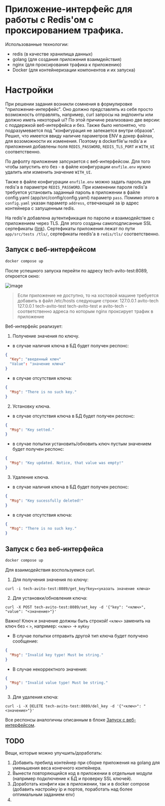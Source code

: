 # Приложение-интерфейс для работы с Redis'ом с проксированием трафика.

Использованные технологии:
- redis (в качестве хранилища данных)
- golang (для создания приложения взаимдействия)
- nginx (для проксирования трафика к приложению)
- Docker (для контейнеризации компонентов и их запуска)

# Настройки
При решении задания возникли сомнения в формулировке "приложение-интерфейс". Оно должно представлять из себя просто возможность отправлять, например, curl запросы на эндпоинты или должно иметь некоторый ui? По этой причине реализовано две версии: с поддержкой веб-интерфейса и без. Также было непонятно, что подразумевается под "конфигурация не запекается внутри образов". Решил, что имеется ввиду наличие параметров ENV в докер файлах, для возоможности их изменения. Поэтому в dockerfile'ы redis'a и приложения добавлены поля `REDIS_PASSWORD`, `REDIS_TLS_PORT` и `WITH_UI` соответственно.

По дефолту приложение запсукается с веб-интерфейсом. Для того чтобы запустить его без - в файле конфигурации `envfile.env` нужно удалить или изменить значение `WITH_UI`.

Также в файле конфигурации `envfile.env` можно задать пароль для redis'a в параметре `REDIS_PASSWORD`. При изменении пароля redis'а требуется установить заданный пароль в приложении в файле config.yaml (app/src/config/config.yaml) параметр `pass`. Помимо этого в `config.yaml` указан параметр `address`, отвечающий за ip адрес контейнера с запущенным redis. 

На redis'е добавлена аутентификация по паролю и взаимодействие с приложением через TLS. Для этого созданы самоподписанные SSL сертефикаты ([link](https://www.youtube.com/watch?v=SZENu4kzZe0)). Сертефикаты приложения лежат по пути` app/src/tests
/tls/`, сертефикаты reedis'a в `redis/tls/` соответственно.

## Запуск с веб-интерфейсом <a name="with_ui"></a>
```sh
docker compose up
```
После успешного запуска перейти по адресу tech-avito-test:8089, откроется окно:

![image](https://github.com/Dvorfin/avito.tech_intership/assets/70969469/619c5c82-1ee2-45cf-8974-056c950f2d06)


> Если приложение не доступно, то на хостовой машине требуется добавить в файл /etc/hosts следующие строки:
> 127.0.0.1 avito-tech
> 127.0.0.1 tech-avito-test
tech-avito-test и avito-tech - соответственно адреса по которым nginx проксирует трафик в приложение


Веб-интерфейс реализует:

1) Получение значения по ключу.
- в случае наличия ключа в БД будет получен респонс:
```json
{
  "Key": "введенный ключ"
  "Value": "значение ключа"
}
```
- в случае отсутствия ключа:
```json
{
  "Msg": "There is no such key."
}
```

2) Установку ключа.
- в случае отсутствия ключа в БД будет получен респонс:
```json
{
  "Msg": "Key setted."
}
```

- в случае попытки установить/обновить ключ пустым значением будет получен респонс:
```json
{
  "Msg": "Key updated. Notice, that value was empty!"
}
```

3) Удаление ключа.
- в случае наличия ключа в БД будет получен респонс:
```json
{
  "Msg": "Key sucessfully deleted!"
}
```

- в случае отсутствия ключа:
```json
{
  "Msg": "There is no such key."
}
```


## Запуск с без веб-интерфейса
```sh
docker compose up
```
Для взаимодействия воспользуемся curl.
1) Для получения значения по ключу:
```curl
curl -i tech-avito-test:8089/get_key?key=<указать значение ключа>
```

2) Для установки/обновления ключа:
```curl
curl -X POST tech-avito-test:8089/set_key -d '{"key": "<ключ>", "value": "<значение>"}'
```
Важно! Ключ и значение должны быть строкой!
`<ключ>` заменить на ключ без `<` `>`, например: `<ключ>` -> `myKey`
 
- В случае попытки отправить другой тип ключа будет получено сообщение:
```json
{
  "Msg": "Invalid key type! Must be string."
}
```
- В случае некорректного значения:
```json
{
  "Msg": "Invalid value type! Must be string."
}
```

3) Для удаления ключа:
```curl
curl -i -X DELETE tech-avito-test:8089/del_key -d '{"<ключ>": "<значение>"}'
```

Все респонсы аналогичны описанным в блоке [Запуск с веб-интерфейсом](#with_ui).


## TODO
Вещи, которые можно улучшить/доработать:
1) Добавить пребилд контейнер при сборке приложения на golang для уменьшения веса конечного контейнера.
2) Вынести повторяющийся код в приложении в отдельные модули (например подключение к БД и проверку SSL ключей).
2) Доработать конфиги как в приложении, так и в docker compose (добавить настройку ip и портов, поработать над более оптимальным заданием env)
3) 

